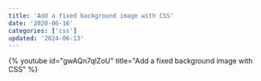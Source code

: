 ```yaml
---
title: 'Add a fixed background image with CSS'
date: '2020-06-16'
categories: ['css']
updated: '2024-06-13'
---
```


{% youtube id="gwAQn7qlZoU" title="Add a fixed background image with CSS" %}
